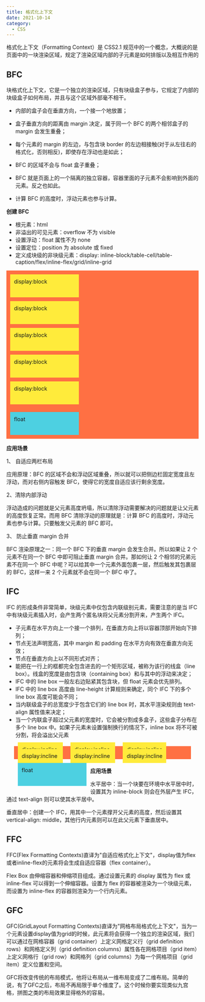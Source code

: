 ```yaml
---
title: 格式化上下文
date: 2021-10-14
category:
  - CSS
---
```


格式化上下文（Formatting Context）是 CSS2.1 规范中的一个概念，大概说的是页面中的一块渲染区域，规定了渲染区域内部的子元素是如何排版以及相互作用的

## BFC

块格式化上下文，它是一个独立的渲染区域，只有块级盒子参与，它规定了内部的块级盒子如何布局，并且与这个区域外部毫不相干。

- 内部的盒子会在垂直方向，一个接一个地放置；

- 盒子垂直方向的距离由 margin 决定，属于同一个 BFC 的两个相邻盒子的 margin 会发生重叠；

- 每个元素的 margin 的左边，与包含块 border 的左边相接触(对于从左往右的格式化，否则相反)，即使存在浮动也是如此；

- BFC 的区域不会与 float 盒子重叠；

- BFC 就是页面上的一个隔离的独立容器，容器里面的子元素不会影响到外面的元素。反之也如此。

- 计算 BFC 的高度时，浮动元素也参与计算。

**创建 BFC**

- 根元素：html
- 非溢出的可见元素：overflow 不为 visible
- 设置浮动：float 属性不为 none
- 设置定位：position 为 absolute 或 fixed
- 定义成块级的非块级元素：display: inline-block/table-cell/table-caption/flex/inline-flex/grid/inline-grid

<div class="bfc-container">
    <div class="bfc-box">
        display:block
    </div>
     <div class="bfc-box">
        display:block
    </div>
     <div class="bfc-box">
        display:block
    </div>
     <div class="bfc-box">
        display:block
    </div>
     <div class="bfc-box">
        display:block
    </div>
    <div class="bfc-float">
    float
    </div>
</div>

**应用场景**

1、 自适应两栏布局

应用原理：BFC 的区域不会和浮动区域重叠，所以就可以把侧边栏固定宽度且左浮动，而对右侧内容触发 BFC，使得它的宽度自适应该行剩余宽度。

2、清除内部浮动

浮动造成的问题就是父元素高度坍塌，所以清除浮动需要解决的问题就是让父元素的高度恢复正常。而用 BFC 清除浮动的原理就是：计算 BFC 的高度时，浮动元素也参与计算。只要触发父元素的 BFC 即可。

3、 防止垂直 margin 合并

BFC 渲染原理之一：同一个 BFC 下的垂直 margin 会发生合并。所以如果让 2 个元素不在同一个 BFC 中即可阻止垂直 margin 合并。那如何让 2 个相邻的兄弟元素不在同一个 BFC 中呢？可以给其中一个元素外面包裹一层，然后触发其包裹层的 BFC，这样一来 2 个元素就不会在同一个 BFC 中了。

## IFC

IFC 的形成条件非常简单，块级元素中仅包含内联级别元素，需要注意的是当 IFC 中有块级元素插入时，会产生两个匿名块将父元素分割开来，产生两个 IFC。

- 子元素在水平方向上一个接一个排列，在垂直方向上将以容器顶部开始向下排列；
- 节点无法声明宽高，其中 margin 和 padding 在水平方向有效在垂直方向无效；
- 节点在垂直方向上以不同形式对齐；
- 能把在一行上的框都完全包含进去的一个矩形区域，被称为该行的线盒（line box）。线盒的宽度是由包含块（containing box）和与其中的浮动来决定；
- IFC 中的 line box 一般左右边贴紧其包含块，但 float 元素会优先排列。
- IFC 中的 line box 高度由 line-height 计算规则来确定，同个 IFC 下的多个 line box 高度可能会不同；
- 当内联级盒子的总宽度少于包含它们的 line box 时，其水平渲染规则由 text-align 属性值来决定；
- 当一个内联盒子超过父元素的宽度时，它会被分割成多盒子，这些盒子分布在多个 line box 中。如果子元素未设置强制换行的情况下，inline box 将不可被分割，将会溢出父元素

<div class="ifc-container">
    <div class="ifc-box">
        display:incline
    </div>
       <div class="ifc-box">
        display:incline
    </div>
       <div class="ifc-box">
        display:incline
    </div>
       <div class="ifc-box">
        display:incline
    </div>   <div class="ifc-box">
        display:incline
    </div>
       <div class="ifc-box">
        display:incline
    </div>
    <div class="ifc-float">
    float
    </div>
</div>

**应用场景**

水平居中：当一个块要在环境中水平居中时，设置其为 inline-block 则会在外层产生 IFC，通过 text-align 则可以使其水平居中。

垂直居中：创建一个 IFC，用其中一个元素撑开父元素的高度，然后设置其 vertical-align: middle，其他行内元素则可以在此父元素下垂直居中。


## FFC

FFC(Flex Formatting Contexts)直译为"自适应格式化上下文"，display值为flex或者inline-flex的元素将会生成自适应容器（flex container）。

Flex Box 由伸缩容器和伸缩项目组成。通过设置元素的 display 属性为 flex 或 inline-flex 可以得到一个伸缩容器。设置为 flex 的容器被渲染为一个块级元素，而设置为 inline-flex 的容器则渲染为一个行内元素。

## GFC

GFC(GridLayout Formatting Contexts)直译为"网格布局格式化上下文"，当为一个元素设置display值为grid的时候，此元素将会获得一个独立的渲染区域，我们可以通过在网格容器（grid container）上定义网格定义行（grid definition rows）和网格定义列（grid definition columns）属性各在网格项目（grid item）上定义网格行（grid row）和网格列（grid columns）为每一个网格项目（grid item）定义位置和空间。

GFC将改变传统的布局模式，他将让布局从一维布局变成了二维布局。简单的说，有了GFC之后，布局不再局限于单个维度了。这个时候你要实现类似九宫格，拼图之类的布局效果显得格外的容易。

<style>
    .bfc-container {
        background-color:#FF7043;
        overflow:hidden;
        
    }
    .bfc-box {
        height: 40px;
        width:160px;
        background-color:#FFEB3B;
        padding: 10px;
        margin:10px;
        display:block;

    }
    .bfc-float {
        float:left;
        height: 40px;
        width:160px;
        background-color:#4DD0E1;
        padding: 10px;
        margin:10px;
    }

     .ifc-container {
        background-color:#FF7043;
        display:block;
        margin:20px;
        
    }
    .ifc-box {
           height: 40px;
        width:160px;
        background-color:#FFEB3B;
        padding: 10px;
        margin:10px;
        display:inline;

    }
    .ifc-float {
        float:left;
        height: 40px;
        width:160px;
        background-color:#4DD0E1;
        padding: 10px;
        margin:10px;
        display:inline;
    }
</style>


